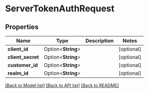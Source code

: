 # ServerTokenAuthRequest

## Properties

Name | Type | Description | Notes
------------ | ------------- | ------------- | -------------
**client_id** | Option<**String**> |  | [optional]
**client_secret** | Option<**String**> |  | [optional]
**customer_id** | Option<**String**> |  | [optional]
**realm_id** | Option<**String**> |  | [optional]

[[Back to Model list]](../README.md#documentation-for-models) [[Back to API list]](../README.md#documentation-for-api-endpoints) [[Back to README]](../README.md)


